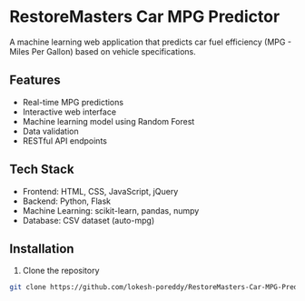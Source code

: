 # RestoreMasters Car MPG Predictor

A machine learning web application that predicts car fuel efficiency (MPG - Miles Per Gallon) based on vehicle specifications.

## Features

- Real-time MPG predictions
- Interactive web interface
- Machine learning model using Random Forest
- Data validation
- RESTful API endpoints

## Tech Stack

- Frontend: HTML, CSS, JavaScript, jQuery
- Backend: Python, Flask
- Machine Learning: scikit-learn, pandas, numpy
- Database: CSV dataset (auto-mpg)

## Installation

1. Clone the repository
```bash
git clone https://github.com/lokesh-poreddy/RestoreMasters-Car-MPG-Predictor.git